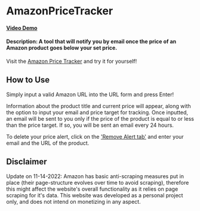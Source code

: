 # AmazonPriceTracker

#### [Video Demo](https://www.youtube.com/watch?v=Iz775rtNq8Y)
#### Description: A tool that will notify you by email once the price of an Amazon product goes below your set price. 
  
  Visit the [Amazon Price Tracker](https://ama-zon-price-tracker.herokuapp.com/) and try it for yourself!

## How to Use
  <p>
  Simply input a valid Amazon URL into the URL form and press Enter! 

  Information about the product title and current price will appear, along with the option to input your email and price target for tracking. Once inputted, an email will be sent to you only if the price of the product is equal to or less than the price target. If so, you will be sent an email every 24 hours.
    
   To delete your price alert, click on the ['Remove Alert tab'](https://ama-zon-price-tracker.herokuapp.com/remove) and enter your email and the URL of the product.
  </p>
  
## Disclaimer
Update on 11-14-2022: Amazon has basic anti-scraping measures put in place (their page-structure evolves over time to avoid scraping), therefore this might affect the website's overall functionality as it relies on page scraping for it's data.
This website was developed as a personal project only, and does not intend on monetizing in any aspect.

